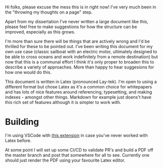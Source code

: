 Hi folks, please excuse the mess this is in right now! I've very much been in the "throwing my thoughts on a page" step.

Apart from my dissertation I've never written a large document like this, please feel free to make suggestions for how the structure can be improved, especially as this grows.

I'm more than sure there will be things that are actively wrong and I'd be thrilled for these to be pointed out. I've been writing this document for my own use case (classic sailboat with an electric motor, ultimately designed to be able to cross oceans and work indefinitely from a remote destination) but now that this is a communal effort I think it's only proper to broaden this to describe a variety of approaches. More than happy to hear suggesions for how one would do this.

This document is written in Latex (pronounced Lay-tek). I'm open to using a different format but chose Latex as it's a common choice for whitepapers and has lots of nice features around referencing, typesetting, and making indexes - amongst other things. Markdown for example just doens't have this rich set of features although it is simpler to work with.

# Building
I'm using VSCode with [this extension](https://marketplace.visualstudio.com/items?itemName=James-Yu.latex-workshop) in case you've never worked with Latex before.

At some point I will set up some CI/CD to validate PR's and build a PDF off the master branch and post that somewhere for all to see. Currently one should just render the PDF using your favourite Latex editor.
